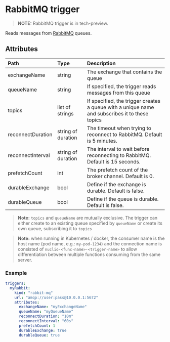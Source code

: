 # RabbitMQ trigger

> **NOTE:**  RabbitMQ trigger is in tech-preview.

Reads messages from [RabbitMQ](https://www.rabbitmq.com/) queues.

## Attributes

| **Path**          | **Type**           | **Description**                                                                                |
|:------------------|:-------------------|:-----------------------------------------------------------------------------------------------|
| exchangeName      | string             | The exchange that contains the queue                                                           |
| queueName         | string             | If specified, the trigger reads messages from this queue                                       |
| topics            | list of strings    | If specified, the trigger creates a queue with a unique name and subscribes it to these topics |
| reconnectDuration | string of duration | The timeout when trying to reconnect to RabbitMQ. Default is 5 minutes.                        |
| reconnectInterval | string of duration | The interval to wait before reconnecting to RabbitMQ. Default is 15 seconds.                   |
| prefetchCount     | int                | The prefetch count of the broker channel. Default is 0.                                        |
| durableExchange   | bool               | Define if the exchange is durable. Default is false.                                           |
| durableQueue      | bool               | Define if the queue is durable. Default is false.                                              |

> **Note:** `topics` and `queueName` are mutually exclusive.
> The trigger can either create to an existing queue specified by `queueName` or create its own queue, subscribing it to `topics` 

> **Note:** when running in Kubernetes / docker, the consumer name is the host name (pod name, e.g.: `my-pod-1234`)
> and the connection name is consisted of `nuclio-<func-name>-<trigger-name>` to allow differentiation between multiple functions
> consuming from the same server.

### Example

```yaml
triggers:
  myRabbit:
    kind: "rabbit-mq"
    url: "amqp://user:pass@10.0.0.1:5672"
    attributes:
      exchangeName: "myExchangeName"
      queueName: "myQueueName"
      reconnectDuration: "10m"
      reconnectInterval: "60s"
      prefetchCount: 1
      durableExchange: true
      durableQueue: true
```
